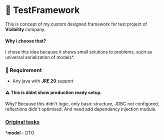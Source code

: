 # 🍃 TestFramework

This is concept of my custom designed framework for test project of **Vizibility** company.

#### Why i choose that?

I chose this idea because it shows small solutions to problems, such as universal serialization of models*.

### 🔧 Requirement

- Any java with **JRE 20** support

#### ⚠️ This is didnt show production ready setup.

Why? Because this didn't logic, only basic structure, JDBC not configured, reflections didn't optimised. And need add
dependency injection module.

### [Original tasks](task.md)

*__model__ - DTO